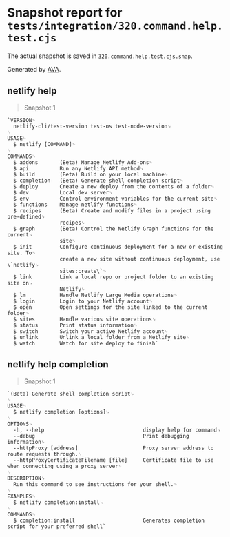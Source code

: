 # Snapshot report for `tests/integration/320.command.help.test.cjs`

The actual snapshot is saved in `320.command.help.test.cjs.snap`.

Generated by [AVA](https://avajs.dev).

## netlify help

> Snapshot 1

    `VERSION␊
      netlify-cli/test-version test-os test-node-version␊
    ␊
    USAGE␊
      $ netlify [COMMAND]␊
    ␊
    COMMANDS␊
      $ addons       (Beta) Manage Netlify Add-ons␊
      $ api          Run any Netlify API method␊
      $ build        (Beta) Build on your local machine␊
      $ completion   (Beta) Generate shell completion script␊
      $ deploy       Create a new deploy from the contents of a folder␊
      $ dev          Local dev server␊
      $ env          Control environment variables for the current site␊
      $ functions    Manage netlify functions␊
      $ recipes      (Beta) Create and modify files in a project using pre-defined␊
                     recipes␊
      $ graph        (Beta) Control the Netlify Graph functions for the current␊
                     site␊
      $ init         Configure continuous deployment for a new or existing site. To␊
                     create a new site without continuous deployment, use \`netlify␊
                     sites:create\`␊
      $ link         Link a local repo or project folder to an existing site on␊
                     Netlify␊
      $ lm           Handle Netlify Large Media operations␊
      $ login        Login to your Netlify account␊
      $ open         Open settings for the site linked to the current folder␊
      $ sites        Handle various site operations␊
      $ status       Print status information␊
      $ switch       Switch your active Netlify account␊
      $ unlink       Unlink a local folder from a Netlify site␊
      $ watch        Watch for site deploy to finish`

## netlify help completion

> Snapshot 1

    `(Beta) Generate shell completion script␊
    ␊
    USAGE␊
      $ netlify completion [options]␊
    ␊
    OPTIONS␊
      -h, --help                                display help for command␊
      --debug                                   Print debugging information␊
      --httpProxy [address]                     Proxy server address to route requests through.␊
      --httpProxyCertificateFilename [file]     Certificate file to use when connecting using a proxy server␊
    ␊
    DESCRIPTION␊
      Run this command to see instructions for your shell.␊
    ␊
    EXAMPLES␊
      $ netlify completion:install␊
    ␊
    COMMANDS␊
      $ completion:install                      Generates completion script for your preferred shell`
